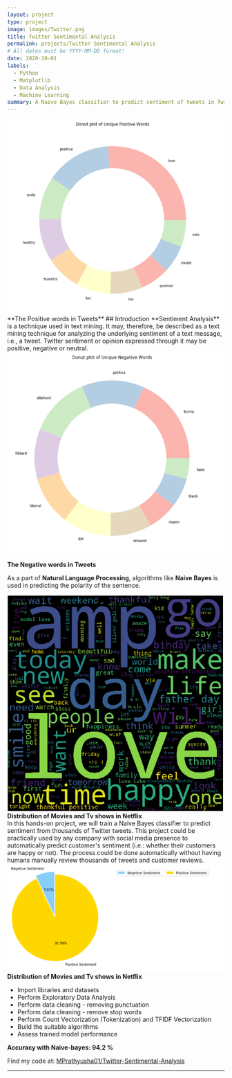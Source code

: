 ```yaml
---
layout: project
type: project
image: images/Twitter.png
title: Twitter Sentimental Analysis 
permalink: projects/Twitter Sentimental Analysis 
# All dates must be YYYY-MM-DD format!
date: 2020-10-01
labels:
  - Python
  - Matplotlib
  - Data Analysis
  - Machine Learning
summary: A Naive Bayes classifier to predict sentiment of tweets in Twitter using Machine Learning, Data Analysis, Visualisation.
---
```

<div class="ui large rounded images">
  <img class="ui image" src="../images/Twitter 1.png">
  
</div>
**The Positive words in Tweets**
## Introduction
**Sentiment Analysis** is a technique used in text mining. It may, therefore, be described as a text mining technique for analyzing the underlying sentiment of a text message, i.e., a tweet. Twitter sentiment or opinion expressed through it may be positive, negative or neutral.
<div class="ui large rounded images">
  <img class="ui image" src="../images/Twitter2.png">
</div>

 **The Negative words in Tweets**

As a part of **Natural Language Processing**, algorithms like **Naive Bayes** is used in predicting the polarity of the sentence.

<div class="ui large rounded images">
  <img class="ui image" src="../images/Twitter4.png">
  <b>Distribution of Movies and Tv shows in Netflix</b>
 </div> 
In this hands-on project, we will train a Naive Bayes classifier to predict sentiment from thousands of 
Twitter tweets. This project could be practically used by any company with social media presence to automatically predict customer's sentiment (i.e.: whether their customers are happy or not). The process could be done automatically without having humans manually review thousands of tweets and customer reviews.
<div class="ui large rounded images">
  <img class="ui image" src="../images/Twitter3.png">
  <b>Distribution of Movies and Tv shows in Netflix</b>
 </div> 

 
* Import libraries and datasets 
* Perform Exploratory Data Analysis 
* Perform data cleaning - removing punctuation 
* Perform data cleaning - remove stop words 
* Perform Count Vectorization (Tokenization) and TFIDF Vectorization 
* Build the suitable algorithms 
* Assess trained model performance

**Accuracy with Naive-bayes: 94.2 %**

Find my code at: <a href="https://github.com/MPrathyusha01/Twitter-Sentimental-Analysis-Python"><i class="large github icon"></i>MPrathyusha01/Twitter-Sentimental-Analysis</a>





*******
